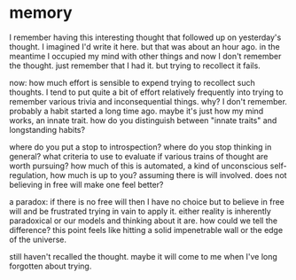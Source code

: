 # memory

I remember having this interesting thought that followed up on yesterday's thought. I imagined I'd write it here. but that was about an hour ago. in the meantime I occupied my mind with other things and now I don't remember the thought. just remember that I had it. but trying to recollect it fails.

now: how much effort is sensible to expend trying to recollect such thoughts. I tend to put quite a bit of effort relatively frequently into trying to remember various trivia and inconsequential things. why? I don't remember. probably a habit started a long time ago. maybe it's just how my mind works, an innate trait. how do you distinguish between "innate traits" and longstanding habits?

where do you put a stop to introspection? where do you stop thinking in general? what criteria to use to evaluate if various trains of thought are worth pursuing? how much of this is automated, a kind of unconscious self-regulation, how much is up to you? assuming there is will involved. does not believing in free will make one feel better?

a paradox: if there is no free will then I have no choice but to believe in free will and be frustrated trying in vain to apply it. either reality is inherently paradoxical or our models and thinking about it are. how could we tell the difference? this point feels like hitting a solid impenetrable wall or the edge of the universe.

still haven't recalled the thought. maybe it will come to me when I've long forgotten about trying.
